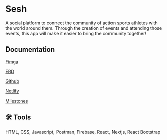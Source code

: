 
# Sesh

A social platform to connect the community of action sports athletes
 with the world around them. Through the creation of events and 
 attending those events, this app will make it easier to bring the 
 community together!

## Documentation
[Fimga](https://www.figma.com/file/ONalvVDKM17YTydeqSqR5n/SESH?node-id=0%3A1)

[ERD](https://dbdiagram.io/d/62faa622c2d9cf52faaeeeba)

[Github](https://github.com/PennCreative/SESH)

[Netlify](https://github.com/PennCreative/SESH)

[Milestones](https://github.com/PennCreative/SESH/milestones)

## 🛠 Tools
HTML, CSS, Javascript, Postman, Firebase, React, Nextjs, React Bootstrap
